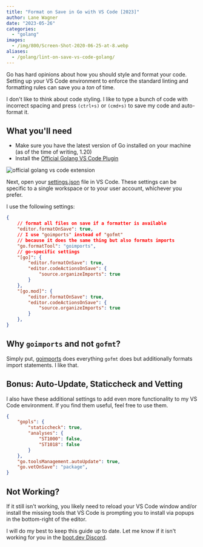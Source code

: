 ```yaml
---
title: "Format on Save in Go with VS Code [2023]"
author: Lane Wagner
date: "2023-05-26"
categories: 
  - "golang"
images:
  - /img/800/Screen-Shot-2020-06-25-at-8.webp
aliases:
  - /golang/lint-on-save-vs-code-golang/
---
```


Go has hard opinions about how you should style and format your code. Setting up your VS Code environment to enforce the standard linting and formatting rules can save you a *ton* of time.

I don't like to think about code styling. I like to type a bunch of code with incorrect spacing and press `(ctrl+s)` or `(cmd+s)` to save my code and auto-format it.

## What you'll need

* Make sure you have the latest version of Go installed on your machine (as of the time of writing, 1.20)
* Install the [Official Golang VS Code Plugin](https://code.visualstudio.com/docs/languages/go)

![official golang vs code extension](/img/800/Screen-Shot-2020-06-25-at-8.34.33-AM-1024x310.png)

Next, open your [settings.json](https://code.visualstudio.com/docs/getstarted/settings#_settings-file-locations) file in VS Code. These settings can be specific to a single workspace or to your user account, whichever you prefer.

I use the following settings:

```json
{
    // format all files on save if a formatter is available
    "editor.formatOnSave": true,
    // I use "goimports" instead of "gofmt"
    // because it does the same thing but also formats imports
    "go.formatTool": "goimports",
    // go-specific settings
    "[go]": {
        "editor.formatOnSave": true,
        "editor.codeActionsOnSave": {
            "source.organizeImports": true
        }
    },
    "[go.mod]": {
        "editor.formatOnSave": true,
        "editor.codeActionsOnSave": {
            "source.organizeImports": true
        }
    },
}
```

## Why `goimports` and not `gofmt`?

Simply put, [goimports](https://godoc.org/golang.org/x/tools/cmd/goimports) does everything `gofmt` does but additionally formats import statements. I like that.

## Bonus: Auto-Update, Staticcheck and Vetting

I also have these additional settings to add even more functionality to my VS Code environment. If you find them useful, feel free to use them.

```json
{
    "gopls": {
        "staticcheck": true,
        "analyses": {
            "ST1000": false,
            "ST1018": false
        }
    },
    "go.toolsManagement.autoUpdate": true,
    "go.vetOnSave": "package",
}
```

## Not Working?

If it still isn't working, you likely need to reload your VS Code window and/or install the missing tools that VS Code is prompting you to install via popups in the bottom-right of the editor.

I will do my best to keep this guide up to date. Let me know if it isn't working for you in the [boot.dev Discord](https://boot.dev/community).
